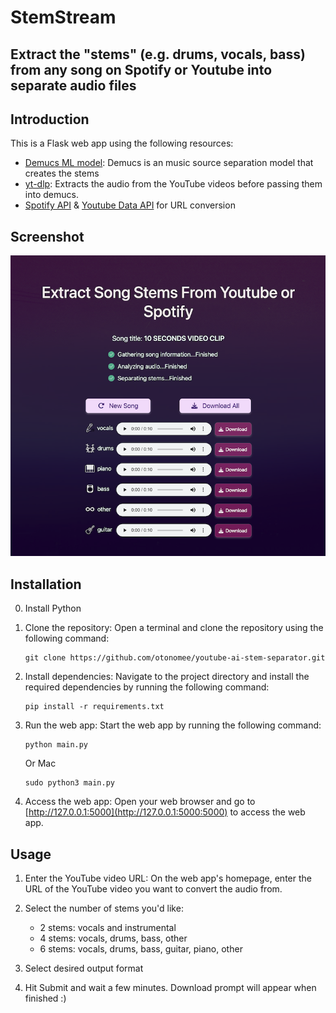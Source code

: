 # StemStream

## Extract the "stems" (e.g. drums, vocals, bass) from any song on Spotify or Youtube into separate audio files

## Introduction

This is a Flask web app using the following resources:

- [Demucs ML model](https://github.com/facebookresearch/demucs): Demucs is an music source separation model that creates the stems
- [yt-dlp](https://github.com/yt-dlp/yt-dlp): Extracts the audio from the YouTube videos before passing them into demucs.
- [Spotify API](https://developer.spotify.com/documentation/web-api) & [Youtube Data API](https://developers.google.com/youtube/v3) for URL conversion

## Screenshot

![alt text](static/landing-new.png)

## Installation

0. Install Python

1. Clone the repository: Open a terminal and clone the repository using the following command:

   ```
   git clone https://github.com/otonomee/youtube-ai-stem-separator.git
   ```

2. Install dependencies: Navigate to the project directory and install the required dependencies
   by running the following command:

   ```
   pip install -r requirements.txt
   ```

3. Run the web app: Start the web app by running the following command:

   ```
   python main.py
   ```

   Or Mac

   ```
   sudo python3 main.py
   ```

4. Access the web app: Open your web browser and go to
   [http://127.0.0.1:5000](http://127.0.0.1:5000:5000) to access the web app.

## Usage

1. Enter the YouTube video URL: On the web app's homepage, enter the URL of the YouTube video you
   want to convert the audio from.

2. Select the number of stems you'd like:

   - 2 stems: vocals and instrumental
   - 4 stems: vocals, drums, bass, other
   - 6 stems: vocals, drums, bass, guitar, piano, other

3. Select desired output format

4. Hit Submit and wait a few minutes. Download prompt will appear when finished :)
